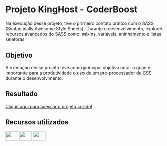 <h1>Projeto KingHost - CoderBoost</h1>
<p>Na execução desse projeto, tive o primeiro contato prático com o SASS (Syntactically Awesome Style Sheets). Durante o desenvolvimento, explorei recursos avançados do SASS como: mixins, variáveis, aninhamento e listas seletoras. </p>
<h2>Objetivo</h2>
<p>A execução desse projeto teve como principal objetivo notar o quão é importante para a produtividade o uso de um pré-processador de CSS durante o desenvolvimento.</p>
<h2>Resultado</h2>
<a href="https://ghedyvan.github.io/lp-KingHost/" target="_blank">Clique aqui para acessar o projeto criado!</a>
<h2>Recursos utilizados</h2>
<div style="display: inline_block">
<img align="center"  height="30" width="40" src="https://cdn.jsdelivr.net/gh/devicons/devicon/icons/html5/html5-original-wordmark.svg"/>
<img align="center"  height="30" width="40" src="https://cdn.jsdelivr.net/gh/devicons/devicon/icons/css3/css3-plain-wordmark.svg" />      
<img align="center"  height="30" width="40" src="https://cdn.jsdelivr.net/gh/devicons/devicon/icons/sass/sass-original.svg" /> 
</div>
